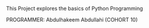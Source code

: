 This Project explores the basics of Python Programming 

PROGRAMMER: Abdulhakeem Abdullahi (COHORT 10)
